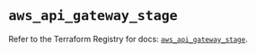# `aws_api_gateway_stage`

Refer to the Terraform Registry for docs: [`aws_api_gateway_stage`](https://registry.terraform.io/providers/hashicorp/aws/5.40.0/docs/resources/api_gateway_stage).
